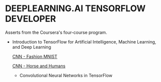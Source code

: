 # DEEPLEARNING.AI TENSORFLOW DEVELOPER

Asserts from the Coursera's four-course program.


* Introduction to TensorFlow for Artificial Intelligence, Machine Learning, and Deep Learning

  [CNN - Fashion MNIST](https://github.com/nilbsongalindo/tensorflow-developer-specialization/blob/main/fashion_mnist_CNN.ipynb)
  
  [CNN - Horse and Humans](https://github.com/nilbsongalindo/tensorflow-developer-specialization/blob/main/horses_humans_CNN.ipynb)
  
  
  * Convolutional Neural Networks in TensorFlow
